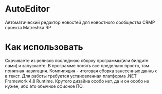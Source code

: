 # AutoEditor
Автоматический редактор новостей для новостного сообщества CRMP проекта Matreshka RP

# Как использовать
Скачиваете из релизов последнюю сборку программы(или билдите сами) и запускаете. В программе понять все предельно просто, там понятная навигация. Компиляция - итоговая сборка занесенных данных в текст. Для работы требуется установленная платформа .NET Framework 4.8 Runtime. Крутого дизайна особо нет, да и он особо не нужен, ибо это обычное офисное ПО.
